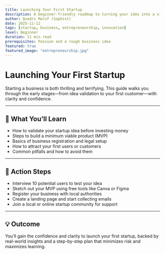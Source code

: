 ```yaml
---
title: Launching Your First Startup  
description: A beginner-friendly roadmap to turning your idea into a viable business.  
author: Quadri Maruf (Sophist)  
date: 2025-11-12  
tags: [startup, business, entrepreneurship, innovation]  
level: Beginner  
duration: 11 min read  
prerequisites: Passion and a rough business idea  
featured: true  
featured_image: "entrepreneurship.jpg"  
---
```


# Launching Your First Startup

Starting a business is both thrilling and terrifying. This guide walks you through the early stages—from idea validation to your first customer—with clarity and confidence.

---

## 🚀 What You’ll Learn

- How to validate your startup idea before investing money  
- Steps to build a minimum viable product (MVP)  
- Basics of business registration and legal setup  
- How to attract your first users or customers  
- Common pitfalls and how to avoid them  

---

## 🧪 Action Steps

- Interview 10 potential users to test your idea  
- Sketch out your MVP using free tools like Canva or Figma  
- Register your business with local authorities  
- Create a landing page and start collecting emails  
- Join a local or online startup community for support  

---

## 💡 Outcome

You’ll gain the confidence and clarity to launch your first startup, backed by real-world insights and a step-by-step plan that minimizes risk and maximizes learning.